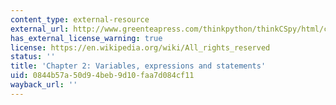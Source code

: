 ```yaml
---
content_type: external-resource
external_url: http://www.greenteapress.com/thinkpython/thinkCSpy/html/chap02.html
has_external_license_warning: true
license: https://en.wikipedia.org/wiki/All_rights_reserved
status: ''
title: 'Chapter 2: Variables, expressions and statements'
uid: 0844b57a-50d9-4beb-9d10-faa7d084cf11
wayback_url: ''
---
```

